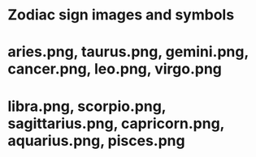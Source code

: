 # Zodiac sign images and symbols
# aries.png, taurus.png, gemini.png, cancer.png, leo.png, virgo.png
# libra.png, scorpio.png, sagittarius.png, capricorn.png, aquarius.png, pisces.png
